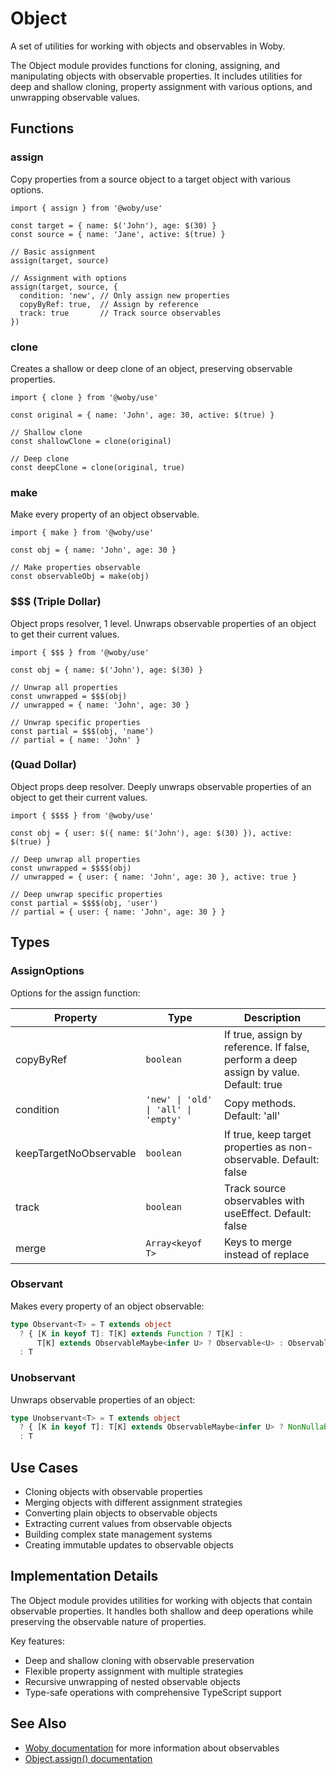# Object

A set of utilities for working with objects and observables in Woby.

The Object module provides functions for cloning, assigning, and manipulating objects with observable properties. It includes utilities for deep and shallow cloning, property assignment with various options, and unwrapping observable values.

## Functions

### assign

Copy properties from a source object to a target object with various options.

```tsx
import { assign } from '@woby/use'

const target = { name: $('John'), age: $(30) }
const source = { name: 'Jane', active: $(true) }

// Basic assignment
assign(target, source)

// Assignment with options
assign(target, source, {
  condition: 'new', // Only assign new properties
  copyByRef: true,  // Assign by reference
  track: true       // Track source observables
})
```

### clone

Creates a shallow or deep clone of an object, preserving observable properties.

```tsx
import { clone } from '@woby/use'

const original = { name: 'John', age: 30, active: $(true) }

// Shallow clone
const shallowClone = clone(original)

// Deep clone
const deepClone = clone(original, true)
```

### make

Make every property of an object observable.

```tsx
import { make } from '@woby/use'

const obj = { name: 'John', age: 30 }

// Make properties observable
const observableObj = make(obj)
```

### $$$ (Triple Dollar)

Object props resolver, 1 level. Unwraps observable properties of an object to get their current values.

```tsx
import { $$$ } from '@woby/use'

const obj = { name: $('John'), age: $(30) }

// Unwrap all properties
const unwrapped = $$$(obj)
// unwrapped = { name: 'John', age: 30 }

// Unwrap specific properties
const partial = $$$(obj, 'name')
// partial = { name: 'John' }
```

### $$$$ (Quad Dollar)

Object props deep resolver. Deeply unwraps observable properties of an object to get their current values.

```tsx
import { $$$$ } from '@woby/use'

const obj = { user: $({ name: $('John'), age: $(30) }), active: $(true) }

// Deep unwrap all properties
const unwrapped = $$$$(obj)
// unwrapped = { user: { name: 'John', age: 30 }, active: true }

// Deep unwrap specific properties
const partial = $$$$(obj, 'user')
// partial = { user: { name: 'John', age: 30 } }
```

## Types

### AssignOptions

Options for the assign function:

| Property | Type | Description |
| -------- | ---- | ----------- |
| copyByRef | `boolean` | If true, assign by reference. If false, perform a deep assign by value. Default: true |
| condition | `'new' \| 'old' \| 'all' \| 'empty'` | Copy methods. Default: 'all' |
| keepTargetNoObservable | `boolean` | If true, keep target properties as non-observable. Default: false |
| track | `boolean` | Track source observables with useEffect. Default: false |
| merge | `Array<keyof T>` | Keys to merge instead of replace |

### Observant

Makes every property of an object observable:

```typescript
type Observant<T> = T extends object
  ? { [K in keyof T]: T[K] extends Function ? T[K] :
      T[K] extends ObservableMaybe<infer U> ? Observable<U> : Observable<T[K]> } 
  : T
```

### Unobservant

Unwraps observable properties of an object:

```typescript
type Unobservant<T> = T extends object
  ? { [K in keyof T]: T[K] extends ObservableMaybe<infer U> ? NonNullable<U> : T[K] }
  : T
```

## Use Cases

- Cloning objects with observable properties
- Merging objects with different assignment strategies
- Converting plain objects to observable objects
- Extracting current values from observable objects
- Building complex state management systems
- Creating immutable updates to observable objects

## Implementation Details

The Object module provides utilities for working with objects that contain observable properties. It handles both shallow and deep operations while preserving the observable nature of properties.

Key features:
- Deep and shallow cloning with observable preservation
- Flexible property assignment with multiple strategies
- Recursive unwrapping of nested observable objects
- Type-safe operations with comprehensive TypeScript support

## See Also

- [Woby documentation](https://github.com/vobyjs/woby) for more information about observables
- [Object.assign() documentation](https://developer.mozilla.org/en-US/docs/Web/JavaScript/Reference/Global_Objects/Object/assign)
